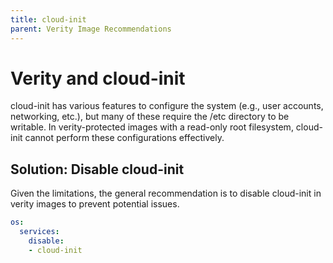 ```yaml
---
title: cloud-init
parent: Verity Image Recommendations
---
```


# Verity and cloud-init

cloud-init has various features to configure the system (e.g., user accounts,
networking, etc.), but many of these require the /etc directory to be writable.
In verity-protected images with a read-only root filesystem, cloud-init cannot
perform these configurations effectively.

## Solution: Disable cloud-init

Given the limitations, the general recommendation is to disable cloud-init in
verity images to prevent potential issues.

```yaml
os:
  services:
    disable:
    - cloud-init
```
